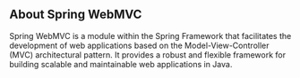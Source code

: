 ## About Spring WebMVC

Spring WebMVC is a module within the Spring Framework that facilitates the development of web applications based on the Model-View-Controller (MVC) architectural pattern. 
It provides a robust and flexible framework for building scalable and maintainable web applications in Java.
